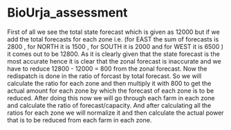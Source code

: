 # BioUrja_assessment
First of all we see the total state forecast which is given as 12000 but if we add the total forecasts for  each zone i.e. (for EAST the sum of forecasts is 2800 , for NORTH it is 1500 , for SOUTH it is 2000 and for WEST it is 6500 ) it comes out to be 12800. 
As it is clearly given that the state forecast is the most accurate hence it is clear that the zonal forecast is inaccurate and we have  to reduce 12800 - 12000 = 800 from the zonal forecast.
Now the redispatch is done in the ratio of forcast by total forecast. So we will calculate the ratio for each zone and then multiply it with 800 to get the actual amount for each zone by which the forecast of each zone is to be reduced.
After doing this now we will go through each farm in each zone and calculate the ratio of forecast/capacity. And after calculating all the ratios for each zone we will normalize it and then calculate the actual power that is to be reduced from each farm in each zone.
